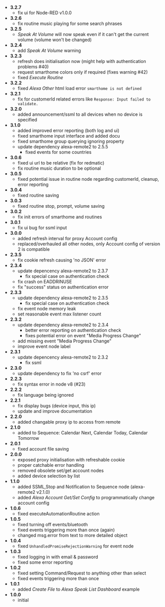 - **3.2.7**
  - fix ui for Node-RED v1.0.0
- **3.2.6**
  - fix routine music playing for some search phrases
- **3.2.5**
  - *Speak At Volume* will now speak even if it can't get the current volume (volume won't be changed)
- **3.2.4**
  - add *Speak At Volume* warning
- **3.2.3**
  - refresh does initialisation now (might help with authentication problems #40)
  - request smarthome colors only if required (fixes warning #42)
  - fixed *Execute Routine*
- **3.2.2**
  - fixed *Alexa Other* html load error `smarthome is not defined` 
- **3.2.1**
  - fix for customerId related errors like `Response: Input failed to validate.`
- **3.2.0**
  - added announcement/ssml to all devices when no device is specified
- **3.1.0**
  - added improved error reporting (both log and ui)
  - fixed smarthome input interface and added docu
  - fixed smarthome group querying ignoring property
  - update dependency alexa-remote2 to 2.5.5
    - fixed events for some countries
- **3.0.6**
  - fixed ui url to be relative (fix for redmatic) 
  - fix routine music duration to be optional
- **3.0.5**
  - fixed potential issue in routine node regarding customerId, cleanup, error reporting
- **3.0.4**
  - fixed routine saving
- **3.0.3**
  - fixed routine stop, prompt, volume saving
- **3.0.2**
  - fix init errors of smarthome and routines
- **3.0.1**
  - fix ui bug for ssml input
- **3.0.0**
  - added refresh interval for proxy Account config
  - replaced/overhauled all other nodes, only Account config of version 2 is compatible
- **2.3.5**
  - fix cookie refresh causing 'no JSON' error
- **2.3.4**
  - update depencency alexa-remote2 to 2.3.7
    - fix special case on authentication check
  - fix crash on EADDRINUSE
  - fix "success" status on authentication error
- **2.3.3**
  - update dependency alexa-remote2 to 2.3.5
    - fix special case on authentication check
  - fix event node memory leak 
  - set reasonable event max listener count
- **2.3.2**
  - update dependency alexa-remote2 to 2.3.4
    - better error reporting on authentication check
    - fixes potential error on event "Media Progress Change"
  - add missing event "Media Progress Change"
  - improve event node label
- **2.3.1**
  - update depencency alexa-remote2 to 2.3.2
    - fix ssml
- **2.3.0**
  - update dependency to fix 'no csrf' error
- **2.2.3**
  - fix syntax error in node v8 (#23) 
- **2.2.2**
  - fix language being ignored
- **2.2.1**
  - fix display bugs (device input, this ip)
  - update and improve documentation
- **2.2.0**
  - added changable proxy ip to access from remote 
- **2.1.0**
  - added to Sequence: Calendar Next, Calendar Today, Calendar Tomorrow 
- **2.0.1**
  - fixed account file saving 
- **2.0.0**
  - exposed proxy initialisation with refreshable cookie
  - proper catchable error handling
  - removed obsolete set/get account nodes
  - added device selection by list
- **1.1.0** 
  - added SSML,Stop and Notification to Sequence node (alexa-remote2 v2.1.0)
  - added *Alexa Account Get/Set Config* to programmatically change account config
- **1.0.6**
  - fixed executeAutomationRoutine action
- **1.0.5**
  - fixed turning off events/bluetooth
  - fixed events triggering more than once (again)
  - changed msg.error from text to more detailed object
- **1.0.4**
  - fixed `UnhandledPromiseRejectionWarning` for event node
- **1.0.3**
  - fixed logging in with email & password
  - fixed some error reporting
- **1.0.2** 
  - fixed setting Command/Request to anything other than select
  - fixed events triggering more than once
- **1.0.1**
  - added *Create File* to *Alexa Speak List Dashboard* example
- **1.0.0**
  - initial
